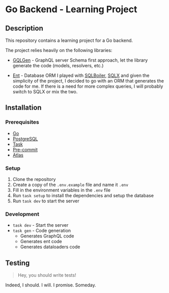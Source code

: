 # Go Backend - Learning Project

## Description

This repository contains a learning project for a Go backend.

The project relies heavily on the following libraries:

- [GQLGen](https://gqlgen.com/) - GraphQL server
  Schema first approach, let the library generate the code (models, resolvers, etc.)

- [Ent](https://entgo.io/) - Database ORM
  I played with [SQLBoiler](https://github.com/volatiletech/sqlboiler), [SQLX](https://github.com/jmoiron/sqlx) and given
  the simplicity of the project, I decided to go with an ORM that generates the code for me.
  If there is a need for more complex queries, I will probably switch to SQLX or mix the two.

## Installation

### Prerequisites

- [Go](https://golang.org/doc/install)
- [PostgreSQL](https://www.postgresql.org/download/)
- [Task](https://taskfile.dev/#/installation)
- [Pre-commit](https://pre-commit.com/#install)
- [Atlas](https://atlasgo.io/)

### Setup

1. Clone the repository
2. Create a copy of the `.env.example` file and name it `.env`
3. Fill in the environment variables in the `.env` file
4. Run `task setup` to install the dependencies and setup the database
5. Run `task dev` to start the server

### Development

- `task dev` - Start the server
- `task gen` - Code generation
    - Generates GraphQL code
    - Generates ent code
    - Generates dataloaders code

## Testing

> Hey, you should write tests!

Indeed, I should. I will. I promise. Someday.

